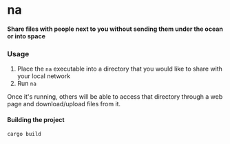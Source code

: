 # na


**Share files with people next to you without sending them under the ocean or into space**


### Usage
1. Place the `na` executable into a directory that you would like to share with your local network
2. Run `na`

Once it's running, others will be able to access that directory through a web page and download/upload files
from it.

#### Building the project
`cargo build`
